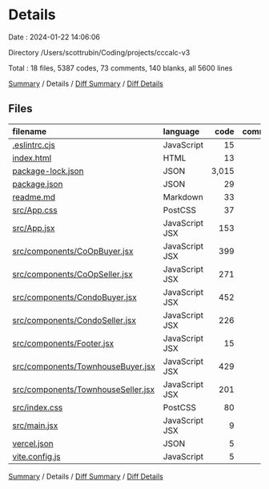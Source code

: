 # Details

Date : 2024-01-22 14:06:06

Directory /Users/scottrubin/Coding/projects/cccalc-v3

Total : 18 files,  5387 codes, 73 comments, 140 blanks, all 5600 lines

[Summary](results.md) / Details / [Diff Summary](diff.md) / [Diff Details](diff-details.md)

## Files
| filename | language | code | comment | blank | total |
| :--- | :--- | ---: | ---: | ---: | ---: |
| [.eslintrc.cjs](/.eslintrc.cjs) | JavaScript | 15 | 0 | 1 | 16 |
| [index.html](/index.html) | HTML | 13 | 0 | 1 | 14 |
| [package-lock.json](/package-lock.json) | JSON | 3,015 | 0 | 1 | 3,016 |
| [package.json](/package.json) | JSON | 29 | 0 | 1 | 30 |
| [readme.md](/readme.md) | Markdown | 33 | 0 | 13 | 46 |
| [src/App.css](/src/App.css) | PostCSS | 37 | 0 | 6 | 43 |
| [src/App.jsx](/src/App.jsx) | JavaScript JSX | 153 | 0 | 9 | 162 |
| [src/components/CoOpBuyer.jsx](/src/components/CoOpBuyer.jsx) | JavaScript JSX | 399 | 4 | 15 | 418 |
| [src/components/CoOpSeller.jsx](/src/components/CoOpSeller.jsx) | JavaScript JSX | 271 | 21 | 13 | 305 |
| [src/components/CondoBuyer.jsx](/src/components/CondoBuyer.jsx) | JavaScript JSX | 452 | 4 | 16 | 472 |
| [src/components/CondoSeller.jsx](/src/components/CondoSeller.jsx) | JavaScript JSX | 226 | 21 | 13 | 260 |
| [src/components/Footer.jsx](/src/components/Footer.jsx) | JavaScript JSX | 15 | 0 | 4 | 19 |
| [src/components/TownhouseBuyer.jsx](/src/components/TownhouseBuyer.jsx) | JavaScript JSX | 429 | 4 | 16 | 449 |
| [src/components/TownhouseSeller.jsx](/src/components/TownhouseSeller.jsx) | JavaScript JSX | 201 | 18 | 13 | 232 |
| [src/index.css](/src/index.css) | PostCSS | 80 | 0 | 13 | 93 |
| [src/main.jsx](/src/main.jsx) | JavaScript JSX | 9 | 0 | 2 | 11 |
| [vercel.json](/vercel.json) | JSON | 5 | 0 | 1 | 6 |
| [vite.config.js](/vite.config.js) | JavaScript | 5 | 1 | 2 | 8 |

[Summary](results.md) / Details / [Diff Summary](diff.md) / [Diff Details](diff-details.md)
